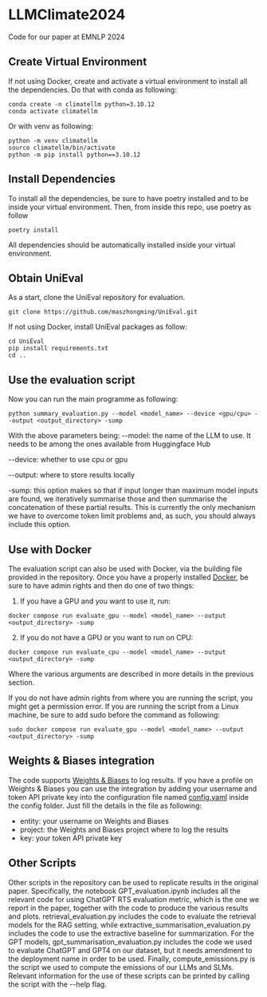 # LLMClimate2024
Code for our paper at EMNLP 2024

## Create Virtual Environment
If not using Docker, create and activate a virtual environment to install all the dependencies.
Do that with conda as following:
```
conda create -n climatellm python=3.10.12
conda activate climatellm
```

Or with venv as following:
```
python -m venv climatellm
source climatellm/bin/activate
python -m pip install python==3.10.12
```

## Install Dependencies
To install all the dependencies, be sure to have poetry installed and to be inside your virtual environment. Then, from inside this repo, use poetry as follow
```
poetry install
```
All dependencies should be automatically installed inside your virtual environment.

## Obtain UniEval
As a start, clone the UniEval repository for evaluation.
```
git clone https://github.com/maszhongming/UniEval.git
```

If not using Docker, install UniEval packages as follow:
```
cd UniEval
pip install requirements.txt
cd ..
```

## Use the evaluation script
Now you can run the main programme as following:
```
python summary_evaluation.py --model <model_name> --device <gpu/cpu> --output <output_directory> -sump
```
With  the above parameters being:
--model: the name of the LLM to use. It needs to be among the ones available from Huggingface Hub

--device: whether to use cpu or gpu

--output: where to store results locally

-sump: this option makes so that if input longer than maximum model inputs are found, we iteratively summarise those and then summarise the concatenation of these partial results. This is currently the only mechanism we have to overcome token limit problems and, as such, you should always include this option.

## Use with Docker
The evaluation script can also be used with Docker, via the building file provided in the repository. Once you have a properly installed [Docker](https://www.docker.com/get-started/), be sure to have admin rights and then do one of two things:

1) If you have a GPU and you want to use it, run:
```
docker compose run evaluate_gpu --model <model_name> --output <output_directory> -sump
```

2) If you do not have a GPU or you want to run on CPU:
```
docker compose run evaluate_cpu --model <model_name> --output <output_directory> -sump
```

Where the various arguments are described in more details in the previous section.

If you do not have admin rights from where you are running the script, you might get a permission error. If you are running the script from a Linux machine, be sure to add sudo before the command as following:
```
sudo docker compose run evaluate_gpu --model <model_name> --output <output_directory> -sump
```

## Weights & Biases integration
The code supports [Weights & Biases](https://wandb.ai/site) to log results. If you have a profile on Weights & Biases you can use the integration by adding your username and token API private key into the configuration file named [config.yaml](config/config.yaml) inside the config folder. Just fill the details in the file as following:
- entity: your username on Weights and Biases
- project: the Weights and Biases project where to log the results
- key: your token API private key

## Other Scripts
Other scripts in the repository can be used to replicate results in the original paper. Specifically, the notebook GPT_evaluation.ipynb includes all the relevant code for using ChatGPT RTS evaluation metric, which is the one we report in the paper, together with the code to produce the various results and plots.
retrieval_evaluation.py includes the code to evaluate the retrieval models for the RAG setting, while extractive_summarisation_evaluation.py includes the code to use the extractive baseline for summarization. For the GPT models, gpt_summarisation_evaluation.py includes the code we used to evaluate ChatGPT and GPT4 on our dataset, but it needs amendment to the deployment name in order to be used. Finally, compute_emissions.py is the script we used to compute the emissions of our LLMs and SLMs.
Relevant information for the use of these scripts can be printed by calling the script with the --help flag.

